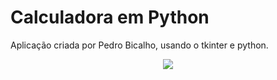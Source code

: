 # Calculadora em Python

Aplicação criada por Pedro Bicalho, usando o tkinter e python.

<div align= center , height=300px>
  <img src= https://user-images.githubusercontent.com/93494879/151432756-94e2e41b-0a5f-4064-b2eb-8f20053552b2.gif>


</div>
